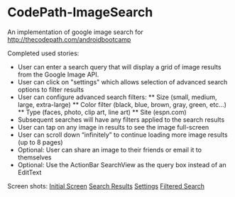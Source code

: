 CodePath-ImageSearch
====================
An implementation of google image search for http://thecodepath.com/androidbootcamp

Completed used stories:
* User can enter a search query that will display a grid of image results from the Google Image API.
* User can click on "settings" which allows selection of advanced search options to filter results
* User can configure advanced search filters:
** Size (small, medium, large, extra-large)
** Color filter (black, blue, brown, gray, green, etc...)
** Type (faces, photo, clip art, line art)
** Site (espn.com)
* Subsequent searches will have any filters applied to the search results
* User can tap on any image in results to see the image full-screen
* User can scroll down “infinitely” to continue loading more image results (up to 8 pages)
* Optional: User can share an image to their friends or email it to themselves
* Optional: Use the ActionBar SearchView as the query box instead of an EditText

Screen shots:
[Initial Screen](http://i.imgur.com/cZIl6Ss)
[Search Results](http://i.imgur.com/XB1CsNx)
[Settings](http://i.imgur.com/fQzORw1)
[Filtered Search](http://i.imgur.com/GrgZLFX)
